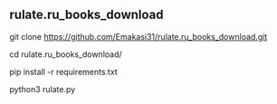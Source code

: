 ## rulate.ru_books_download

git clone https://github.com/Emakasi31/rulate.ru_books_download.git

cd rulate.ru_books_download/

pip install -r requirements.txt

python3 rulate.py
